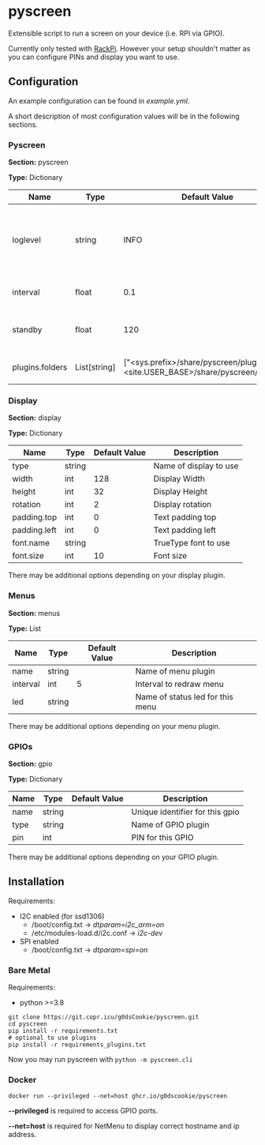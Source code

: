 # pyscreen

Extensible script to run a screen on your device (i.e. RPI via GPIO).

Currently only tested with [RackPi](https://www.thingiverse.com/thing:3022136).
However your setup shouldn't matter as you can configure PINs and display you
want to use.

## Configuration

An example configuration can be found in *example.yml*.

A short description of most configuration values will be in the following sections.

### Pyscreen

**Section:** pyscreen

**Type:** Dictionary

| Name | Type | Default Value | Description |
| ---- | ---- | ------------- | ----------- |
| loglevel | string | INFO | Set log level to use. (DEBUG, INFO, WARNING, ERROR, CRITICAL) |
| interval | float | 0.1 | Main loop interval in seconds |
| standby | float | 120 | Time in seconds to poweroff display |
| plugins.folders | List[string] | ["\<sys.prefix\>/share/pyscreen/plugins", "\<site.USER_BASE\>/share/pyscreen/plugins"] | Path to plugin directories |

### Display

**Section:** display

**Type:** Dictionary

| Name | Type | Default Value | Description |
| ---- | ---- | ------------- | ----------- |
| type | string | | Name of display to use |
| width | int | 128 | Display Width |
| height | int | 32 | Display Height |
| rotation | int | 2 | Display rotation |
| padding.top | int | 0 | Text padding top |
| padding.left | int | 0 | Text padding left |
| font.name | string | | TrueType font to use |
| font.size | int | 10 | Font size |

There may be additional options depending on your display plugin.

### Menus

**Section:** menus

**Type:** List

| Name | Type | Default Value | Description |
| ---- | ---- | ------------- | ----------- |
| name | string | | Name of menu plugin |
| interval | int | 5 | Interval to redraw menu |
| led | string | | Name of status led for this menu |

There may be additional options depending on your menu plugin.

### GPIOs

**Section:** gpio

**Type:** Dictionary

| Name | Type | Default Value | Description |
| ---- | ---- | ------------- | ----------- |
| name | string | | Unique identifier for this gpio |
| type | string | | Name of GPIO plugin |
| pin | int | | PIN for this GPIO |

There may be additional options depending on your GPIO plugin.

## Installation

Requirements:
* I2C enabled (for ssd1306)
  * /boot/config.txt -> *dtparam=i2c_arm=on*
  * /etc/modules-load.d/i2c.conf -> *i2c-dev*
* SPI enabled
  * /boot/config.txt -> *dtparam=spi=on*

### Bare Metal

Requirements:
* python >=3.8

```
git clone https://git.copr.icu/g0dsCookie/pyscreen.git
cd pyscreen
pip install -r requirements.txt
# optional to use plugins
pip install -r requirements_plugins.txt
```

Now you may run pyscreen with `python -m pyscreen.cli`

### Docker

`docker run --privileged --net=host ghcr.io/g0dscookie/pyscreen`

**--privileged** is required to access GPIO ports.

**--net=host** is required for NetMenu to display correct hostname and ip address.